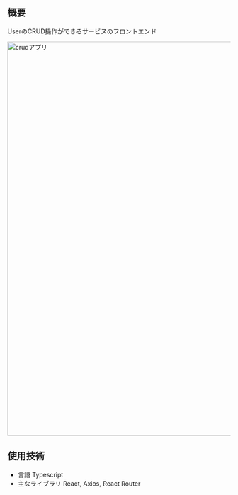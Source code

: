 ## 概要
UserのCRUD操作ができるサービスのフロントエンド

<img width="888" alt="crudアプリ" src="https://user-images.githubusercontent.com/93436192/154492474-8b05e149-42d6-4bc6-adc2-38ba01270378.png">

## 使用技術
* 言語 Typescript
* 主なライブラリ React, Axios, React Router
